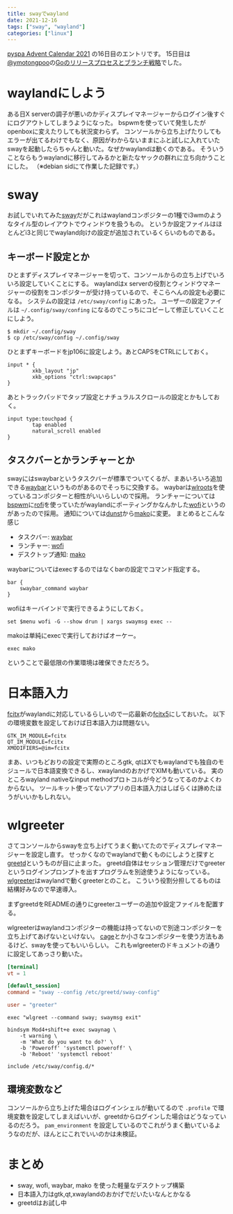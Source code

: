 ```yaml
---
title: swayでwayland
date: 2021-12-16
tags: ["sway", "wayland"]
categories: ["linux"]
---
```


[pyspa Advent Calendar 2021](https://adventar.org/calendars/6234) の16日目のエントリです。
15日目は[@ymotongpoo](https://twitter.com/ymotongpoo)の[Goのリリースプロセスとブランチ戦略](https://ymotongpoo.hatenablog.com/entry/2021/12/15/231928)でした。

# waylandにしよう

ある日X serverの調子が悪いのかディスプレイマネージャーからログイン後すぐにログアウトしてしまうようになった。
bspwmを使っていて発生したがopenboxに変えたりしても状況変わらず。
コンソールから立ち上げたりしてもエラーが出てるわけでもなく、原因がわからないままにふと試しに入れていたswayを起動したらちゃんと動いた。なぜかwaylandは動くのである。
そういうことならもうwaylandに移行してみるかと新たなヤックの群れに立ち向かうことにした。
（※debian sidにて作業した記録です。）

# sway

お試しでいれてみた[sway](https://swaywm.org/)だがこれはwaylandコンポジターの1種でi3wmのようなタイル型のレイアウトでウィンドウを扱うもの。
というか設定ファイルはほとんどi3と同じでwayland向けの設定が追加されているくらいのものである。

## キーボード設定とか

ひとまずディスプレイマネージャーを切って、コンソールからの立ち上げでいろいろ設定していくことにする。
waylandはx serverの役割とウィンドウマネージャーの役割をコンポジターが受け持っているので、そこらへんの設定も必要になる。
システムの設定は `/etc/sway/config` にあった。
ユーザーの設定ファイルは `~/.config/sway/confing` になるのでこっちにコピーして修正していくことにしよう。

```
$ mkdir ~/.config/sway
$ cp /etc/sway/config ~/.config/sway
```

ひとまずキーボードをjp106に設定しよう。あとCAPSをCTRLにしておく。

```
input * {
        xkb_layout "jp"
        xkb_options "ctrl:swapcaps"
}

```

あとトラックパッドでタップ設定とナチュラルスクロールの設定とかもしておく。

```
input type:touchpad {
        tap enabled
        natural_scroll enabled
}
```

## タスクバーとかランチャーとか

swayにはswaybarというタスクバーが標準でついてくるが、まあいろいろ追加できる[waybar](https://github.com/Alexays/Waybar)というものがあるのでそっちに交換する。
waybarは[wlroots](https://gitlab.freedesktop.org/wlroots/wlroots)を使っているコンポジターと相性がいいらしいので採用。
ランチャーについては[bspwm](https://github.com/baskerville/bspwm)に[rofi](https://github.com/davatorium/rofi)を使っていたがwaylandにポーティングかなんかした[wofi](https://hg.sr.ht/~scoopta/wofi)というのがあったので採用。
通知については[dunst](https://dunst-project.org/)から[mako](https://wayland.emersion.fr/mako/)に変更。
まとめるとこんな感じ

- タスクバー: [waybar](https://github.com/Alexays/Waybar)
- ランチャー: [wofi](https://hg.sr.ht/~scoopta/wofi)
- デスクトップ通知: [mako](https://wayland.emersion.fr/mako/)

waybarについてはexecするのではなくbarの設定でコマンド指定する。

```
bar {
    swaybar_command waybar
}
```

wofiはキーバインドで実行できるようにしておく。

```
set $menu wofi -G --show drun | xargs swaymsg exec --
```

makoは単純にexecで実行しておけばオーケー。

```
exec mako
```

ということで最低限の作業環境は確保できただろう。

# 日本語入力

[fcitx](https://fcitx-im.org/)がwaylandに対応しているらしいので一応最新の[fcitx5](https://fcitx-im.org/wiki/Fcitx_5)にしておいた。
以下の環境変数を設定しておけば日本語入力は問題ない。

```
GTK_IM_MODULE=fcitx
QT_IM_MODULE=fcitx
XMODIFIERS=@im=fcitx
```

まあ、いつもどおりの設定で実際のところgtk, qtはXでもwaylandでも独自のモジュールで日本語変換できるし、xwaylandのおかげでXIMも動いている。
実のところwayland nativeなinput methodプロトコルが今どうなってるのかよくわからない。
ツールキット使ってないアプリの日本語入力はしばらくは諦めたほうがいいかもしれない。

# wlgreeter

さてコンソールからswayを立ち上げてうまく動いてたのでディスプレイマネージャーを設定し直す。
せっかくなのでwaylandで動くものにしようと探すと[greetd](https://sr.ht/~kennylevinsen/greetd/)というものが目に止まった。
greetd自体はセッション管理だけでgreeterというログインプロンプトを出すプログラムを別途使うようになっている。
[wlgreeter](https://git.sr.ht/~kennylevinsen/wlgreet)はwaylandで動くgreeterとのこと。
こういう役割分担してるものは結構好みなので早速導入。

まずgreetdをREADMEの通りにgreeterユーザーの追加や設定ファイルを配置する。

wlgreeterはwaylandコンポジターの機能は持ってないので別途コンポジターを立ち上げてあげないといけない。
[cage](https://www.hjdskes.nl/projects/cage/)とか小さなコンポジターを使う方法もあるけど、swayを使ってもいいらしい。
これもwlgreeterのドキュメントの通りに設定してあっさり動いた。

```config.toml
[terminal]
vt = 1

[default_session]
command = "sway --config /etc/greetd/sway-config"

user = "greeter"
```

```config
exec "wlgreet --command sway; swaymsg exit"

bindsym Mod4+shift+e exec swaynag \
	-t warning \
	-m 'What do you want to do?' \
	-b 'Poweroff' 'systemctl poweroff' \
	-b 'Reboot' 'systemctl reboot'

include /etc/sway/config.d/*
```

## 環境変数など

コンソールから立ち上げた場合はログインシェルが動いてるので `.profile` で環境変数を設定してしまえばいいが、greetdからログインした場合はどうなっているのだろう。
`pam_environment` を設定しているのでこれがうまく動いているようなのだが、ほんとにこれでいいのかは未検証。

# まとめ

- sway, wofi, waybar, mako を使った軽量なデスクトップ構築
- 日本語入力はgtk,qt,xwaylandのおかげでだいたいなんとかなる
- greetdはお試し中
